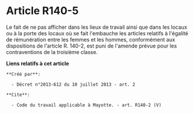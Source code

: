 # Article R140-5

Le fait de ne pas afficher dans les lieux de travail ainsi que dans les locaux ou à la porte des locaux où se fait l'embauche
les articles relatifs à l'égalité de rémunération entre les femmes et les hommes, conformément aux dispositions de l'article
R. 140-2, est puni de l'amende prévue pour les contraventions de la troisième classe.

**Liens relatifs à cet article**

	**Créé par**:

	  - Décret n°2013-612 du 10 juillet 2013 - art. 2

	**Cite**:

	  - Code du travail applicable à Mayotte. - art. R140-2 (V)
